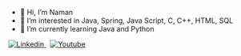 - 👋 Hi, I’m Naman
- 👀 I’m interested in Java, Spring, Java Script, C, C++, HTML, SQL
- 🌱 I’m currently learning Java and Python

[![Linkedin](https://camo.githubusercontent.com/d7b9f7e3f8af9348678c5042440844da48b892fb320482f313d28366d10c25d5/68747470733a2f2f696d672e736869656c64732e696f2f62616467652f4c696e6b6564496e2d2532333030373742352e7376673f267374796c653d666f722d7468652d6261646765266c6f676f3d6c696e6b6564696e266c6f676f436f6c6f723d7768697465) ](https://www.linkedin.com/in/naman-jha-23a02a17b/)
&nbsp;
[![ Youtube](https://camo.githubusercontent.com/8df3f38a3166ee2521aa49100b1db027ad460838317cd594efb43b3c0ec01011/68747470733a2f2f696d672e736869656c64732e696f2f62616467652f596f75547562652d2532334646303030302e7376673f267374796c653d666f722d7468652d6261646765266c6f676f3d796f7574756265266c6f676f436f6c6f723d7768697465)](https://www.youtube.com/channel/UCKGzp2GEWkGawRiovymYZpQ/)

<!---
sugoinaman/sugoinaman is a ✨ special ✨ repository because its `README.md` (this file) appears on your GitHub profile.
You can click the Preview link to take a look at your changes.
--->
